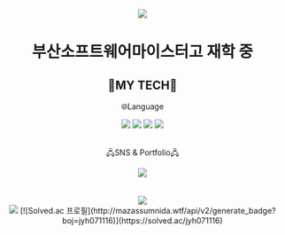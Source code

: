 <div align="center">
  <img src="https://capsule-render.vercel.app/api?type=waving&color=auto&height=200&section=header&text=YoungHyun&fontSize=90" />
</div>

<div align="center">
  <h1>부산소프트웨어마이스터고 재학 중</h1>
  <h2>📖MY TECH📖</h2>
  <p>🌐Language</p>
  <img src="https://img.shields.io/badge/JavaScript-F7DF1E?style=flat&logo=JavaScript&logoColor=white" />
  <img src="https://img.shields.io/badge/HTML5-E34F26?style=flat&logo=HTML5&logoColor=white" />
  <img src="https://img.shields.io/badge/CSS3-1572B6?style=flat&logo=CSS3&logoColor=white" />
  <img src="https://img.shields.io/badge/Python-3776AB?style=flat&logo=Python&logoColor=white" />
  <br><br>
  <p>🖧SNS & Portfolio🖧</p>
  <a href="https://www.instagram.com/jyh071116/">
  <img src="https://img.shields.io/badge/Instagram-E4405F?style=flat&logo=Instagram&logoColor=white"/>
  </a>
  <br><br><br>
  <img src="https://github-readme-stats.vercel.app/api/top-langs/?username=jyh071116&layout=compact">
  <br>
  <img src="https://github-readme-stats.vercel.app/api?username=jyh071116&show_icons=true">
  [![Solved.ac
프로필](http://mazassumnida.wtf/api/v2/generate_badge?boj=jyh071116)](https://solved.ac/jyh071116)
</div>
